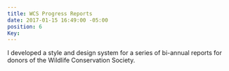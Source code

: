 ```yaml
---
title: WCS Progress Reports
date: 2017-01-15 16:49:00 -05:00
position: 6
Key: 
---
```


I developed a style and design system for a series of bi-annual reports for donors of the Wildlife Conservation Society. 